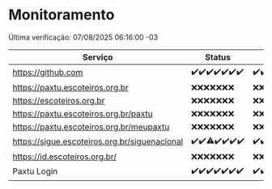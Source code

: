 # Monitoramento

Última verificação: 07/08/2025 06:16:00 -03

|Serviço|Status|Últimas 24h|
|---|---|---|
|https://github.com|<span title="2025-07-31: OK=23">✔️</span><span title="2025-08-01: OK=22">✔️</span><span title="2025-08-02: OK=23">✔️</span><span title="2025-08-03: OK=22">✔️</span><span title="2025-08-04: OK=22">✔️</span><span title="2025-08-05: OK=22">✔️</span><span title="2025-08-06: OK=7">✔️</span>|<span title="06/08/2025 06:17:00 -03 : 200">✔️</span><span title="06/08/2025 07:12:00 -03 : 200">✔️</span><span title="06/08/2025 08:09:00 -03 : 200">✔️</span><span title="06/08/2025 09:21:00 -03 : 200">✔️</span><span title="06/08/2025 10:35:00 -03 : 200">✔️</span><span title="06/08/2025 11:14:00 -03 : 200">✔️</span><span title="06/08/2025 12:12:00 -03 : 200">✔️</span><span title="06/08/2025 13:13:00 -03 : 200">✔️</span><span title="06/08/2025 14:14:00 -03 : 200">✔️</span><span title="06/08/2025 15:15:00 -03 : 200">✔️</span><span title="06/08/2025 16:12:00 -03 : 200">✔️</span><span title="06/08/2025 17:11:00 -03 : 200">✔️</span><span title="06/08/2025 18:09:00 -03 : 200">✔️</span><span title="06/08/2025 19:10:00 -03 : 200">✔️</span><span title="06/08/2025 20:10:00 -03 : 200">✔️</span><span title="06/08/2025 21:54:00 -03 : 200">✔️</span><span title="06/08/2025 23:57:00 -03 : 200">✔️</span><span title="07/08/2025 01:02:00 -03 : 200">✔️</span><span title="07/08/2025 02:20:00 -03 : 200">✔️</span><span title="07/08/2025 03:17:00 -03 : 200">✔️</span><span title="07/08/2025 04:16:00 -03 : 200">✔️</span><span title="07/08/2025 05:15:00 -03 : 200">✔️</span><span title="07/08/2025 06:16:00 -03 : 200">✔️</span>|
|https://paxtu.escoteiros.org.br|<span title="2025-07-31: Falhas=23">❌</span><span title="2025-08-01: Falhas=22">❌</span><span title="2025-08-02: Falhas=23">❌</span><span title="2025-08-03: Falhas=22">❌</span><span title="2025-08-04: Falhas=22">❌</span><span title="2025-08-05: Falhas=22">❌</span><span title="2025-08-06: Falhas=7">❌</span>|<span title="06/08/2025 06:17:00 -03 : 403">❌</span><span title="06/08/2025 07:12:00 -03 : 403">❌</span><span title="06/08/2025 08:09:00 -03 : 403">❌</span><span title="06/08/2025 09:21:00 -03 : 403">❌</span><span title="06/08/2025 10:35:00 -03 : 403">❌</span><span title="06/08/2025 11:14:00 -03 : 403">❌</span><span title="06/08/2025 12:12:00 -03 : 403">❌</span><span title="06/08/2025 13:13:00 -03 : 403">❌</span><span title="06/08/2025 14:14:00 -03 : 403">❌</span><span title="06/08/2025 15:15:00 -03 : 403">❌</span><span title="06/08/2025 16:12:00 -03 : 403">❌</span><span title="06/08/2025 17:11:00 -03 : 403">❌</span><span title="06/08/2025 18:09:00 -03 : 403">❌</span><span title="06/08/2025 19:10:00 -03 : 403">❌</span><span title="06/08/2025 20:10:00 -03 : 403">❌</span><span title="06/08/2025 21:54:00 -03 : 403">❌</span><span title="06/08/2025 23:57:00 -03 : 403">❌</span><span title="07/08/2025 01:02:00 -03 : 403">❌</span><span title="07/08/2025 02:20:00 -03 : 403">❌</span><span title="07/08/2025 03:17:00 -03 : 403">❌</span><span title="07/08/2025 04:16:00 -03 : 403">❌</span><span title="07/08/2025 05:15:00 -03 : 403">❌</span><span title="07/08/2025 06:16:00 -03 : 403">❌</span>|
|https://escoteiros.org.br|<span title="2025-07-31: Falhas=23">❌</span><span title="2025-08-01: Falhas=22">❌</span><span title="2025-08-02: Falhas=23">❌</span><span title="2025-08-03: Falhas=22">❌</span><span title="2025-08-04: Falhas=22">❌</span><span title="2025-08-05: Falhas=22">❌</span><span title="2025-08-06: Falhas=7">❌</span>|<span title="06/08/2025 06:17:00 -03 : 403">❌</span><span title="06/08/2025 07:12:00 -03 : 403">❌</span><span title="06/08/2025 08:09:00 -03 : 403">❌</span><span title="06/08/2025 09:21:00 -03 : 403">❌</span><span title="06/08/2025 10:35:00 -03 : 403">❌</span><span title="06/08/2025 11:14:00 -03 : 403">❌</span><span title="06/08/2025 12:12:00 -03 : 403">❌</span><span title="06/08/2025 13:13:00 -03 : 403">❌</span><span title="06/08/2025 14:14:00 -03 : 403">❌</span><span title="06/08/2025 15:15:00 -03 : 403">❌</span><span title="06/08/2025 16:12:00 -03 : 403">❌</span><span title="06/08/2025 17:11:00 -03 : 403">❌</span><span title="06/08/2025 18:09:00 -03 : 403">❌</span><span title="06/08/2025 19:10:00 -03 : 403">❌</span><span title="06/08/2025 20:10:00 -03 : 403">❌</span><span title="06/08/2025 21:54:00 -03 : 403">❌</span><span title="06/08/2025 23:57:00 -03 : 403">❌</span><span title="07/08/2025 01:02:00 -03 : 403">❌</span><span title="07/08/2025 02:20:00 -03 : 403">❌</span><span title="07/08/2025 03:17:00 -03 : 403">❌</span><span title="07/08/2025 04:16:00 -03 : 403">❌</span><span title="07/08/2025 05:15:00 -03 : 403">❌</span><span title="07/08/2025 06:16:00 -03 : 403">❌</span>|
|https://paxtu.escoteiros.org.br/paxtu|<span title="2025-07-31: Falhas=23">❌</span><span title="2025-08-01: Falhas=22">❌</span><span title="2025-08-02: Falhas=23">❌</span><span title="2025-08-03: Falhas=22">❌</span><span title="2025-08-04: Falhas=22">❌</span><span title="2025-08-05: Falhas=22">❌</span><span title="2025-08-06: Falhas=7">❌</span>|<span title="06/08/2025 06:17:00 -03 : 403">❌</span><span title="06/08/2025 07:12:00 -03 : 403">❌</span><span title="06/08/2025 08:09:00 -03 : 403">❌</span><span title="06/08/2025 09:21:00 -03 : 403">❌</span><span title="06/08/2025 10:35:00 -03 : 403">❌</span><span title="06/08/2025 11:14:00 -03 : 403">❌</span><span title="06/08/2025 12:12:00 -03 : 403">❌</span><span title="06/08/2025 13:13:00 -03 : 403">❌</span><span title="06/08/2025 14:14:00 -03 : 403">❌</span><span title="06/08/2025 15:15:00 -03 : 403">❌</span><span title="06/08/2025 16:12:00 -03 : 403">❌</span><span title="06/08/2025 17:11:00 -03 : 403">❌</span><span title="06/08/2025 18:09:00 -03 : 403">❌</span><span title="06/08/2025 19:10:00 -03 : 403">❌</span><span title="06/08/2025 20:10:00 -03 : 403">❌</span><span title="06/08/2025 21:54:00 -03 : 403">❌</span><span title="06/08/2025 23:57:00 -03 : 403">❌</span><span title="07/08/2025 01:02:00 -03 : 403">❌</span><span title="07/08/2025 02:20:00 -03 : 403">❌</span><span title="07/08/2025 03:17:00 -03 : 403">❌</span><span title="07/08/2025 04:16:00 -03 : 403">❌</span><span title="07/08/2025 05:15:00 -03 : 403">❌</span><span title="07/08/2025 06:16:00 -03 : 403">❌</span>|
|https://paxtu.escoteiros.org.br/meupaxtu|<span title="2025-07-31: Falhas=23">❌</span><span title="2025-08-01: Falhas=22">❌</span><span title="2025-08-02: Falhas=23">❌</span><span title="2025-08-03: Falhas=22">❌</span><span title="2025-08-04: Falhas=22">❌</span><span title="2025-08-05: Falhas=22">❌</span><span title="2025-08-06: Falhas=7">❌</span>|<span title="06/08/2025 06:17:00 -03 : 403">❌</span><span title="06/08/2025 07:12:00 -03 : 403">❌</span><span title="06/08/2025 08:09:00 -03 : 403">❌</span><span title="06/08/2025 09:21:00 -03 : 403">❌</span><span title="06/08/2025 10:35:00 -03 : 403">❌</span><span title="06/08/2025 11:14:00 -03 : 403">❌</span><span title="06/08/2025 12:12:00 -03 : 403">❌</span><span title="06/08/2025 13:13:00 -03 : 403">❌</span><span title="06/08/2025 14:14:00 -03 : 403">❌</span><span title="06/08/2025 15:15:00 -03 : 403">❌</span><span title="06/08/2025 16:12:00 -03 : 403">❌</span><span title="06/08/2025 17:11:00 -03 : 403">❌</span><span title="06/08/2025 18:09:00 -03 : 403">❌</span><span title="06/08/2025 19:10:00 -03 : 403">❌</span><span title="06/08/2025 20:10:00 -03 : 403">❌</span><span title="06/08/2025 21:54:00 -03 : 403">❌</span><span title="06/08/2025 23:57:00 -03 : 403">❌</span><span title="07/08/2025 01:02:00 -03 : 403">❌</span><span title="07/08/2025 02:20:00 -03 : 403">❌</span><span title="07/08/2025 03:17:00 -03 : 403">❌</span><span title="07/08/2025 04:16:00 -03 : 403">❌</span><span title="07/08/2025 05:15:00 -03 : 403">❌</span><span title="07/08/2025 06:16:00 -03 : 403">❌</span>|
|https://sigue.escoteiros.org.br/siguenacional|<span title="2025-07-31: OK=23">✔️</span><span title="2025-08-01: OK=22">✔️</span><span title="2025-08-02: OK=22, Falhas=1">⚠️</span><span title="2025-08-03: OK=22">✔️</span><span title="2025-08-04: OK=22">✔️</span><span title="2025-08-05: OK=22">✔️</span><span title="2025-08-06: OK=7">✔️</span>|<span title="06/08/2025 06:17:00 -03 : 200">✔️</span><span title="06/08/2025 07:12:00 -03 : 200">✔️</span><span title="06/08/2025 08:09:00 -03 : 200">✔️</span><span title="06/08/2025 09:21:00 -03 : 200">✔️</span><span title="06/08/2025 10:35:00 -03 : 200">✔️</span><span title="06/08/2025 11:14:00 -03 : 200">✔️</span><span title="06/08/2025 12:12:00 -03 : 200">✔️</span><span title="06/08/2025 13:13:00 -03 : 200">✔️</span><span title="06/08/2025 14:14:00 -03 : 200">✔️</span><span title="06/08/2025 15:15:00 -03 : 200">✔️</span><span title="06/08/2025 16:12:00 -03 : 200">✔️</span><span title="06/08/2025 17:11:00 -03 : 200">✔️</span><span title="06/08/2025 18:09:00 -03 : 200">✔️</span><span title="06/08/2025 19:10:00 -03 : 200">✔️</span><span title="06/08/2025 20:10:00 -03 : 200">✔️</span><span title="06/08/2025 21:54:00 -03 : 200">✔️</span><span title="06/08/2025 23:57:00 -03 : 200">✔️</span><span title="07/08/2025 01:02:00 -03 : 200">✔️</span><span title="07/08/2025 02:20:00 -03 : 200">✔️</span><span title="07/08/2025 03:17:00 -03 : 200">✔️</span><span title="07/08/2025 04:16:00 -03 : 200">✔️</span><span title="07/08/2025 05:15:00 -03 : 200">✔️</span><span title="07/08/2025 06:16:00 -03 : 200">✔️</span>|
|https://id.escoteiros.org.br/|<span title="2025-07-31: Falhas=23">❌</span><span title="2025-08-01: Falhas=22">❌</span><span title="2025-08-02: Falhas=23">❌</span><span title="2025-08-03: Falhas=22">❌</span><span title="2025-08-04: Falhas=22">❌</span><span title="2025-08-05: Falhas=22">❌</span><span title="2025-08-06: Falhas=7">❌</span>|<span title="06/08/2025 06:17:00 -03 : 403">❌</span><span title="06/08/2025 07:12:00 -03 : 403">❌</span><span title="06/08/2025 08:09:00 -03 : 403">❌</span><span title="06/08/2025 09:21:00 -03 : 403">❌</span><span title="06/08/2025 10:35:00 -03 : 403">❌</span><span title="06/08/2025 11:14:00 -03 : 403">❌</span><span title="06/08/2025 12:12:00 -03 : 403">❌</span><span title="06/08/2025 13:13:00 -03 : 403">❌</span><span title="06/08/2025 14:14:00 -03 : 403">❌</span><span title="06/08/2025 15:15:00 -03 : 403">❌</span><span title="06/08/2025 16:12:00 -03 : 403">❌</span><span title="06/08/2025 17:11:00 -03 : 403">❌</span><span title="06/08/2025 18:09:00 -03 : 403">❌</span><span title="06/08/2025 19:10:00 -03 : 403">❌</span><span title="06/08/2025 20:10:00 -03 : 403">❌</span><span title="06/08/2025 21:54:00 -03 : 403">❌</span><span title="06/08/2025 23:57:00 -03 : 403">❌</span><span title="07/08/2025 01:02:00 -03 : 403">❌</span><span title="07/08/2025 02:20:00 -03 : 403">❌</span><span title="07/08/2025 03:17:00 -03 : 403">❌</span><span title="07/08/2025 04:16:00 -03 : 403">❌</span><span title="07/08/2025 05:15:00 -03 : 403">❌</span><span title="07/08/2025 06:16:00 -03 : 403">❌</span>|
|Paxtu Login|<span title="2025-07-31: OK=23">✔️</span><span title="2025-08-01: OK=22">✔️</span><span title="2025-08-02: OK=23">✔️</span><span title="2025-08-03: OK=22">✔️</span><span title="2025-08-04: OK=22">✔️</span><span title="2025-08-05: OK=22">✔️</span><span title="2025-08-06: OK=7">✔️</span>|<span title="06/08/2025 06:17:00 -03 : 200">✔️</span><span title="06/08/2025 07:12:00 -03 : 200">✔️</span><span title="06/08/2025 08:09:00 -03 : 200">✔️</span><span title="06/08/2025 09:21:00 -03 : 200">✔️</span><span title="06/08/2025 10:35:00 -03 : 200">✔️</span><span title="06/08/2025 11:14:00 -03 : 200">✔️</span><span title="06/08/2025 12:12:00 -03 : 200">✔️</span><span title="06/08/2025 13:13:00 -03 : 200">✔️</span><span title="06/08/2025 14:14:00 -03 : 200">✔️</span><span title="06/08/2025 15:15:00 -03 : 200">✔️</span><span title="06/08/2025 16:12:00 -03 : 200">✔️</span><span title="06/08/2025 17:11:00 -03 : 200">✔️</span><span title="06/08/2025 18:09:00 -03 : 200">✔️</span><span title="06/08/2025 19:10:00 -03 : 200">✔️</span><span title="06/08/2025 20:10:00 -03 : 200">✔️</span><span title="06/08/2025 21:54:00 -03 : 200">✔️</span><span title="06/08/2025 23:57:00 -03 : 200">✔️</span><span title="07/08/2025 01:02:00 -03 : 200">✔️</span><span title="07/08/2025 02:20:00 -03 : 200">✔️</span><span title="07/08/2025 03:17:00 -03 : 200">✔️</span><span title="07/08/2025 04:16:00 -03 : 200">✔️</span><span title="07/08/2025 05:15:00 -03 : 200">✔️</span><span title="07/08/2025 06:16:00 -03 : 200">✔️</span>|
